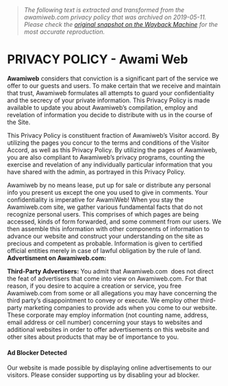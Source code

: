> *The following text is extracted and transformed from the awamiweb.com privacy policy that was archived on 2019-05-11. Please check the [original snapshot on the Wayback Machine](https://web.archive.org/web/20190511125238id_/https%3A//awamiweb.com/privacy-policy) for the most accurate reproduction.*

# PRIVACY POLICY - Awami Web

**Awamiweb** considers that conviction is a significant part of the service we offer to our guests and users. To make certain that we receive and maintain that trust, Awamiweb formulates all attempts to guard your confidentiality and the secrecy of your private information. This Privacy Policy is made available to update you about Awamiweb’s compilation, employ and revelation of information you decide to distribute with us in the course of the Site.

This Privacy Policy is constituent fraction of Awamiweb’s Visitor accord. By utilizing the pages you concur to the terms and conditions of the Visitor Accord, as well as this Privacy Policy. By utilizing the pages of Awamiweb, you are also compliant to Awamiweb’s privacy programs, counting the exercise and revelation of any individually particular information that you have shared with the admin, as portrayed in this Privacy Policy.

Awamiweb by no means lease, put up for sale or distribute any personal info you present us except the one you used to give in comments. Your confidentiality is imperative for AwamiWeb! When you stay the Awamiweb.com site, we gather various fundamental facts that do not recognize personal users. This comprises of which pages are being accessed, kinds of form forwarded, and some comment from our users. We then assemble this information with other components of information to advance our website and construct your understanding on the site as precious and competent as probable. Information is given to certified official entities merely in case of lawful obligation by the rule of land.  
 **Advertisment on Awamiweb.com:**

 **Third-Party Advertisers:** You admit that Awamiweb.com  does not direct the feat of advertisers that come into view on Awamiweb.com. For that reason, if you desire to acquire a creation or service, you free Awamiweb.com from some or all allegations you may have concerning the third party’s disappointment to convey or execute. We employ other third-party marketing companies to provide ads when you come to our website. These corporate may employ information (not counting name, address, email address or cell number) concerning your stays to websites and additional websites in order to offer advertisements on this website and other sites about products that may be of importance to you.

#### Ad Blocker Detected

Our website is made possible by displaying online advertisements to our visitors. Please consider supporting us by disabling your ad blocker.
